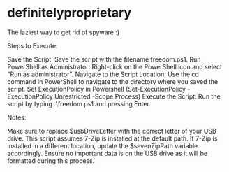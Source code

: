 # definitelyproprietary

The laziest way to get rid of spyware :)

Steps to Execute:

Save the Script: Save the script with the filename freedom.ps1.
Run PowerShell as Administrator: Right-click on the PowerShell icon and select "Run as administrator".
Navigate to the Script Location: Use the cd command in PowerShell to navigate to the directory where you saved the script.
Set ExecutionPolicy in Powershell (Set-ExecutionPolicy -ExecutionPolicy Unrestricted -Scope Process)
Execute the Script: Run the script by typing .\freedom.ps1 and pressing Enter.

Notes:

Make sure to replace $usbDriveLetter with the correct letter of your USB drive.
This script assumes 7-Zip is installed at the default path. If 7-Zip is installed in a different location, update the $sevenZipPath variable accordingly.
Ensure no important data is on the USB drive as it will be formatted during this process.
